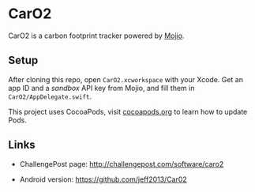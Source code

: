 # CarO2

CarO2 is a carbon footprint tracker powered by [Mojio][1].

## Setup

After cloning this repo, open `CarO2.xcworkspace` with your Xcode. Get an app ID and a *sandbox* API key from Mojio, and fill them in `CarO2/AppDelegate.swift`.

This project uses CocoaPods, visit [cocoapods.org][2] to learn how to update Pods.

## Links
- ChallengePost page: http://challengepost.com/software/caro2
- Android version: https://github.com/jeff2013/Car02

  [1]: https://www.moj.io
  [2]: http://cocoapods.org
